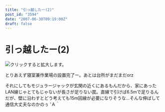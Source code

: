 ```yaml
---
title: "引っ越したー(2)"
post_id: "3594"
date: "2007-06-30T09:19:00Z"
draft: false
---
```


# 引っ越したー(2)

![クリックすると拡大します。](/image/mixi/2007/482363091_119_s.jpg)  
  
とりあえず寝室兼作業場の設置完了ー。あとは台所がまだまだorz  
  
それにしてもモジュラージャックが玄関の近くにあるもんだから、家にあったLAN線じゃとてもじゃないが長さが足りない罠。直線で引けば6.5mで足りるんだが、壁に沿わすとどう考えても15m回線が必要になりそうな…そんな伸ばして通信大丈夫なのかのぅ 'Ａ｀
